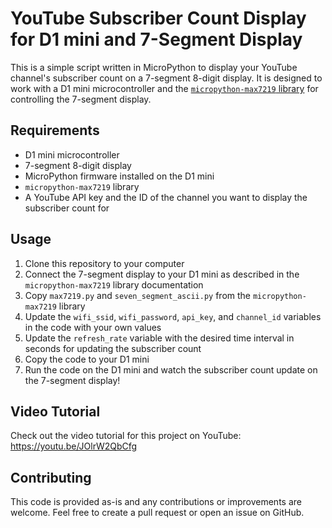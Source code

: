 
# YouTube Subscriber Count Display for D1 mini and 7-Segment Display

This is a simple script written in MicroPython to display your YouTube channel's subscriber count on a 7-segment 8-digit display. It is designed to work with a D1 mini microcontroller and the [`micropython-max7219` library](https://github.com/Andrew-Mullane/micropython-max7219) for controlling the 7-segment display.

## Requirements

- D1 mini microcontroller
- 7-segment 8-digit display
- MicroPython firmware installed on the D1 mini
- `micropython-max7219` library
- A YouTube API key and the ID of the channel you want to display the subscriber count for

## Usage

1. Clone this repository to your computer
2. Connect the 7-segment display to your D1 mini as described in the `micropython-max7219` library documentation
3. Copy `max7219.py` and `seven_segment_ascii.py` from the `micropython-max7219` library
4. Update the `wifi_ssid`, `wifi_password`, `api_key`, and `channel_id` variables in the code with your own values
5. Update the `refresh_rate` variable with the desired time interval in seconds for updating the subscriber count
6. Copy the code to your D1 mini
7. Run the code on the D1 mini and watch the subscriber count update on the 7-segment display!

## Video Tutorial

Check out the video tutorial for this project on YouTube: https://youtu.be/JOlrW2QbCfg

## Contributing

This code is provided as-is and any contributions or improvements are welcome. Feel free to create a pull request or open an issue on GitHub.
